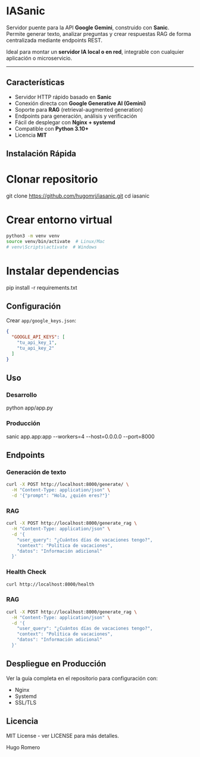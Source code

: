 #  IASanic

Servidor puente para la API **Google Gemini**, construido con **Sanic**.  
Permite generar texto, analizar preguntas y crear respuestas RAG de forma centralizada mediante endpoints REST.  

Ideal para montar un **servidor IA local o en red**, integrable con cualquier aplicación o microservicio.

---

##  Características

- Servidor HTTP rápido basado en **Sanic**
- Conexión directa con **Google Generative AI (Gemini)**
- Soporte para **RAG** (retrieval-augmented generation)
- Endpoints para generación, análisis y verificación
- Fácil de desplegar con **Nginx + systemd**
- Compatible con **Python 3.10+**
- Licencia **MIT**

## Instalación Rápida

# Clonar repositorio
git clone https://github.com/hugomrj/iasanic.git
cd iasanic


# Crear entorno virtual

```bash
python3 -m venv venv
source venv/bin/activate  # Linux/Mac
# venv\Scripts\activate  # Windows
```



# Instalar dependencias
pip install -r requirements.txt

## Configuración

Crear `app/google_keys.json`:

```json
{
  "GOOGLE_API_KEYS": [
    "tu_api_key_1",
    "tu_api_key_2"
  ]
}
```

## Uso

### Desarrollo
python app/app.py

### Producción
sanic app.app:app --workers=4 --host=0.0.0.0 --port=8000

## Endpoints

### Generación de texto

```bash
curl -X POST http://localhost:8000/generate/ \
  -H "Content-Type: application/json" \
  -d '{"prompt": "Hola, ¿quién eres?"}'
```


### RAG

```bash
curl -X POST http://localhost:8000/generate_rag \
  -H "Content-Type: application/json" \
  -d '{
    "user_query": "¿Cuántos días de vacaciones tengo?",
    "context": "Política de vacaciones",
    "datos": "Información adicional"
  }'
```


### Health Check
```bash
curl http://localhost:8000/health
```




### RAG

```bash
curl -X POST http://localhost:8000/generate_rag \
  -H "Content-Type: application/json" \
  -d '{
    "user_query": "¿Cuántos días de vacaciones tengo?",
    "context": "Política de vacaciones",
    "datos": "Información adicional"
  }'
```


## Despliegue en Producción

Ver la guía completa en el repositorio para configuración con:
- Nginx
- Systemd
- SSL/TLS

## Licencia

MIT License - ver LICENSE para más detalles.


Hugo Romero

